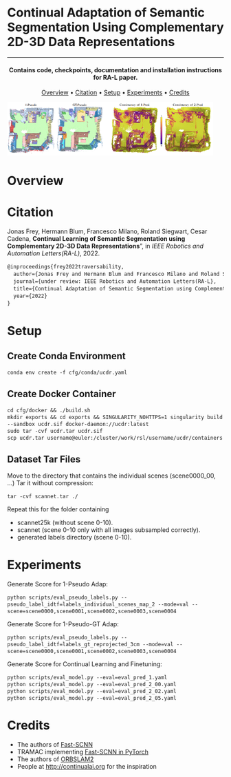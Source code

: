 # Continual Adaptation of Semantic Segmentation **U**sing **C**omplementary 2D-3D **D**ata **R**epresentations
---
<h4 align="center">Contains code, checkpoints, documentation and installation instructions for RA-L paper.</h4>

<p align="center">
  <a href="#overview">Overview</a> •
  <a href="#citation">Citation</a> •
  <a href="#setup">Setup</a> •
  <a href="#experiments">Experiments</a> •
  <a href="#credits">Credits</a>
</p>

<p float="center">
  <img src="https://github.com/JonasFrey96/continual_adaptation_ucdr/blob/main/docs/main.png" width="95%" />
</p>

# Overview

# Citation

Jonas Frey, Hermann Blum, Francesco Milano, Roland Siegwart, Cesar Cadena, **Continual Learning of Semantic Segmentation using Complementary 2D-3D Data Representations**”, in *IEEE Robotics and Automation Letters(RA-L)*, 2022.

```latex
@inproceedings{frey2022traversability,
  author={Jonas Frey and Hermann Blum and Francesco Milano and Roland Siegwart and Cesar Cadena},
  journal={under review: IEEE Robotics and Automation Letters(RA-L},
  title={Continual Adaptation of Semantic Segmentation using Complementary 2D-3D Data Representations},
  year={2022}
}
```

# Setup

## Create Conda Environment
```
conda env create -f cfg/conda/ucdr.yaml
```

## Create Docker Container
```
cd cfg/docker && ./build.sh
mkdir exports && cd exports && SINGULARITY_NOHTTPS=1 singularity build --sandbox ucdr.sif docker-daemon://ucdr:latest
sudo tar -cvf ucdr.tar ucdr.sif
scp ucdr.tar username@euler:/cluster/work/rsl/username/ucdr/containers
```

## Dataset Tar Files
Move to the directory that contains the individual scenes (scene0000_00, ...)
Tar it without compression:
```
tar -cvf scannet.tar ./
```

Repeat this for the folder containing 
- scannet25k (without scene 0-10).
- scannet (scene 0-10 only with all images subsampled correctly).
- generated labels directory (scene 0-10). 







# Experiments
Generate Score for 1-Pseudo Adap:
```
python scripts/eval_pseudo_labels.py --pseudo_label_idtf=labels_individual_scenes_map_2 --mode=val --scene=scene0000,scene0001,scene0002,scene0003,scene0004
```

Generate Score for 1-Pseudo-GT Adap:
```
python scripts/eval_pseudo_labels.py --pseudo_label_idtf=labels_gt_reprojected_3cm --mode=val --scene=scene0000,scene0001,scene0002,scene0003,scene0004
```

Generate Score for Continual Learning and Finetuning:
```
python scripts/eval_model.py --eval=eval_pred_1.yaml
python scripts/eval_model.py --eval=eval_pred_2_00.yaml
python scripts/eval_model.py --eval=eval_pred_2_02.yaml
python scripts/eval_model.py --eval=eval_pred_2_05.yaml
```


# Credits
- The authors of [Fast-SCNN](https://arxiv.org/pdf/1902.04502.pdf)  
- TRAMAC implementing [Fast-SCNN in PyTorch](https://github.com/Tramac/Fast-SCNN-pytorch)   
-  The authors of [ORBSLAM2](https://github.com/appliedAI-Initiative/orb_slam_2_ros)  
- People at <http://continualai.org> for the inspiration 
